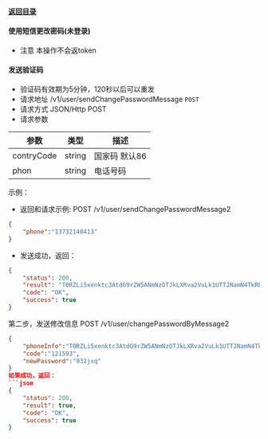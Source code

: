 #### [返回目录](../../)
#### 使用短信更改密码(未登录)

* 注意 本操作不会返token

#### 发送验证码
* 验证码有效期为5分钟，120秒以后可以重发
* 请求地址 /v1/user/sendChangePasswordMessage ```POST```
* 请求方式 JSON/Http POST
* 请求参数

| 参数            |  类型   | 描述                                 |
|----------------|--------|-------------------------------------|
| contryCode     | string | 国家码 默认86                         |
| phon           | string | 电话号码                              |



示例：

* 返回和请求示例:
POST /v1/user/sendChangePasswordMessage2
```json
{
	"phone":"13732140413"
}
```

* 发送成功，返回：

```json
{
    "status": 200,
    "result": "T0RZLi5xenktc3AtdG9rZW5ANmNzOTJkLXRva2VuLk1UTTJNamN4TkRBME9ETS4ucXp5LXNwLXRva2VuQDZjczkyZC10b2tlbi5NekEuLnF6eS1zcC10b2tlbkA2Y3M5MmQtdG9rZW4uMzhiZTg4ZjMwZTEyYzU5ODc1MzgyNGE2MjQ3NDBkNDI.",
    "code": "OK",
    "success": true
}
```
第二步，发送修改信息
POST /v1/user/changePasswordByMessage2
```json
{
	"phoneInfo":"T0RZLi5xenktc3AtdG9rZW5ANmNzOTJkLXRva2VuLk1UTTJNamN4TkRBME9ETS4ucXp5LXNwLXRva2VuQDZjczkyZC10b2tlbi5NekEuLnF6eS1zcC10b2tlbkA2Y3M5MmQtdG9rZW4uMzhiZTg4ZjMwZTEyYzU5ODc1MzgyNGE2MjQ3NDBkNDI.",
	"code":"121593",
	"newPassword":"932jxq"
}
如果成功，返回：
```json
{
    "status": 200,
    "result": true,
    "code": "OK",
    "success": true
}
```

